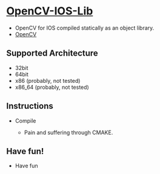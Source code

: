 [OpenCV-IOS-Lib](https://github.com/Byte-666/opencv-android-lib)
==============

* OpenCV for IOS compiled statically as an object library.
* [OpenCV](https://github.com/opencv/opencv)

Supported Architecture
----
* 32bit
* 64bit
* x86 (probably, not tested)
* x86_64 (probably, not tested)

Instructions
----

* Compile

  - Pain and suffering through CMAKE.

Have fun!
---------
* Have fun
